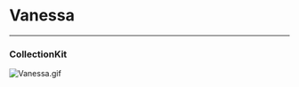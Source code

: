 # Vanessa

***
### CollectionKit 
![Vanessa.gif](http://upload-images.jianshu.io/upload_images/3893609-5768bdddddfead25.gif?imageMogr2/auto-orient/strip%7CimageView2/2/w/1240)
